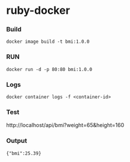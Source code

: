# ruby-docker

### Build
`docker image build -t bmi:1.0.0`

### RUN
`docker run -d -p 80:80 bmi:1.0.0`

### Logs
`docker container logs -f <container-id>`

### Test
http://localhost/api/bmi?weight=65&height=160

### Output
`{"bmi":25.39}`
